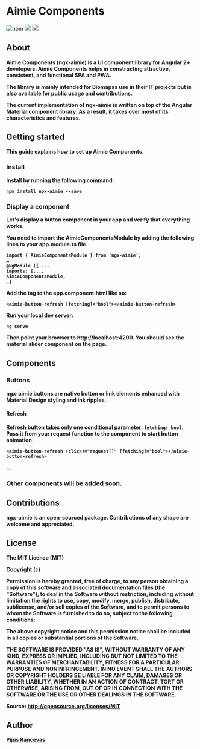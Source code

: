 # Aimie Components

![npm](https://aleen42.github.io/badges/src/npm.svg) ![](https://img.shields.io/npm/v/ngx-aimie) ![](https://img.shields.io/npm/dt/ngx-aimie)

## About
<strong>Aimie Components (<strong>ngx-aimie</strong>) is a UI component library for Angular 2+ developers.
Aimie Components helps in constructing attractive, consistent, and functional SPA and PWA.

The library is mainly intended for Biomapas use in their IT projects but is also available for public usage and contributions.

The current implementation of ngx-aimie is written on top of the Angular Material component library. As a result, it takes over most of its characteristics and features.

## Getting started
This guide explains how to set up Aimie Components.

### Install
Install by running the following command:

```
npm install npx-aimie --save
```

### Display a component
Let's display a button component in your app and verify that everything works.

You need to import the AimieComponentsModule by adding the following lines to your app.module.ts file.

```
import { AimieComponentsModule } from 'ngx-aimie';
…
@NgModule ({....
imports: [...,
AimieComponentsModule,
…]
```

Add the <aimie-button-refresh> tag to the app.component.html like so:

```
<aimie-button-refresh [fetching]="bool"></aimie-button-refresh>
```

Run your local dev server:
```
ng serve
```

Then point your browser to http://localhost:4200.
You should see the material slider component on the page.

## Components
### Buttons
<strong>ngx-aimie</strong> buttons are native button or link elements enhanced with Material Design styling and ink ripples.

#### Refresh

Refresh button takes only one conditional parameter: `fetching: bool`.
Pass it from your request function to the component to start button animation.

```
<aimie-button-refresh (click)="request()" [fetching]="bool"></aimie-button-refresh>
```

...

### Other components will be added soon.

## Contributions
<strong>ngx-aimie</strong> is an open-sourced package. Contributions of any shape are welcome and appreciated.

## License
The MIT License (MIT)

Copyright (c)

Permission is hereby granted, free of charge, to any person obtaining a copy of this software and associated documentation files (the "Software"), to deal in the Software without restriction, including without limitation the rights to use, copy, modify, merge, publish, distribute, sublicense, and/or sell copies of the Software, and to permit persons to whom the Software is furnished to do so, subject to the following conditions:

The above copyright notice and this permission notice shall be included in all copies or substantial portions of the Software.

THE SOFTWARE IS PROVIDED "AS IS", WITHOUT WARRANTY OF ANY KIND, EXPRESS OR IMPLIED, INCLUDING BUT NOT LIMITED TO THE WARRANTIES OF MERCHANTABILITY, FITNESS FOR A PARTICULAR PURPOSE AND NONINFRINGEMENT. IN NO EVENT SHALL THE AUTHORS OR COPYRIGHT HOLDERS BE LIABLE FOR ANY CLAIM, DAMAGES OR OTHER LIABILITY, WHETHER IN AN ACTION OF CONTRACT, TORT OR OTHERWISE, ARISING FROM, OUT OF OR IN CONNECTION WITH THE SOFTWARE OR THE USE OR OTHER DEALINGS IN THE SOFTWARE.

Source: http://opensource.org/licenses/MIT

## Author
[Pijus Rancevas](https://github.com/pijus-r)
